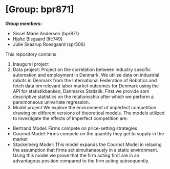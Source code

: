 # \[Group: bpr871\]

***Group members:***
- Sissel Marie Andersen (bpr871)
- Hjalte Bisgaard (lfc749)
- Julie Skaarup Roesgaard (spr506)

This repository contains  
1. Inaugural project
2. Data project: 
Project on the correlation between industry specific automation and employment in Denmark. We utilize data on industrial robots in Denmark from the International Federation of Robotics and fetch data om relevant labor market outcomes for Denmark using the API for statistikbanken, Danmarks Statistik. First we provide som descriptive statistics on the relationsship after which we perform a parsimoneous univariate regression.
3. Model project
We explore the environment of imperfect competition drawing on different versions of theoretical models. The models utilized to investigate the effects of imperfect competition are: 
- Bertrand Model:    Firms compete on price-setting strategies 
- Cournot Model:     Firms compete on the quantity they get to supply in the market
- Stackelberg Model: This model expands the Cournot Model in relaxing the assumption that firms act simultaneously in a static environment. Using this model we prove that the firm acting first are in an advantagous position compared to the firm acting subsequently. 